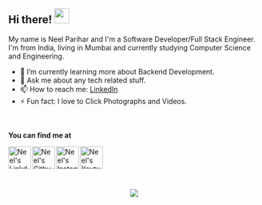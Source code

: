 ## Hi there! <img src="https://raw.githubusercontent.com/MartinHeinz/MartinHeinz/master/wave.gif" width="30px">

My name is Neel Parihar and I'm a Software Developer/Full Stack Engineer. I'm from India, living in Mumbai and currently studying Computer Science and Engineering.
<br/>

- 🌱 I’m currently learning more about Backend Development.
- 💬 Ask me about any tech related stuff.
- 📫 How to reach me: [LinkedIn](https://linkedin.com/in/neel-parihar)
- ⚡ Fun fact: I love to Click Photographs and Videos.

<br/>


**You can find me at** 

<div>
<a href="https://linkedin.com/in/neel-parihar" target="_blank">
  <img align="left" alt="Neel's Linkdein" width="45px" src="https://img.icons8.com/nolan/96/linkedin.png" />
</a>
<a href="https://github.com/NeelParihar" target="_blank">
  <img align="left" alt="Neel's Github" width="45px" src="https://img.icons8.com/nolan/96/github.png" />
</a>
<a href="https://instagram.com/neell.___/" target="_blank">
  <img align="left" alt="Neel's Instagram" width="45px" src="https://img.icons8.com/nolan/96/instagram-new.png" />
</a>
<a href="https://www.youtube.com/channel/UCJC0IYiHNOmNmDP1PQDrUrA/" target="_blank">
  <img align="left" alt="Neel's Youtube" width="45px" src="https://img.icons8.com/nolan/96/youtube.png" />
</a>
</div>

<br/>
<br/>
<!--[![website](https://img.shields.io/badge/PortfolioWebsite-pawan.live-2648ff?style=flat-square&logo=google-chrome)](https://pawan.live/)-->

<br/>

<!--
**🔧 Languages and Tools:**  


![](https://img.shields.io/badge/Code-C++-informational?style=flat&logo=c%2B%2B&logoColor=white&color=14ffec)
![](https://img.shields.io/badge/Code-Java-informational?style=flat&logo=java&logoColor=white&color=14ffec)
![](https://img.shields.io/badge/Code-Python-informational?style=flat&logo=python&logoColor=white&color=14ffec)
![](https://img.shields.io/badge/Code-JavaScript-informational?logo=javascript&logoColor=white&color=14ffec)
![](https://img.shields.io/badge/Code-HTML-informational?style=flat&logo=HTML&logoColor=white&color=14ffec)
![](https://img.shields.io/badge/Code-CSS-informational?style=flat&logo=css&logoColor=white&color=14ffec)
![](https://img.shields.io/badge/Code-Dart-informational?style=flat&logo=dart&logoColor=white&color=14ffec)


![](https://img.shields.io/badge/Code-ReactJs-informational?style=flat&logo=react&logoColor=white&color=7B68EE)
![](https://img.shields.io/badge/Code-Django-informational?style=flat&logo=django&logoColor=white&color=7B68EE)
![](https://img.shields.io/badge/Code-Flask-informational?style=flat&logo=flask&logoColor=white&color=7B68EE)
![](https://img.shields.io/badge/Code-Android-informational?style=flat&logo=android&logoColor=white&color=7B68EE)
![](https://img.shields.io/badge/Code-Flutter-informational?style=flat&logo=flutter&logoColor=white&color=7B68EE)

![](https://img.shields.io/badge/OS-Linux-informational?style=flat&logo=linux&logoColor=white&color=14ffec)
![](https://img.shields.io/badge/OS-Mac-informational?style=flat&logo=apple&logoColor=white&color=14ffec)
![](https://img.shields.io/badge/Editor-Visual_Studio_Code-informational?style=flat&logo=visual-studio-code&logoColor=white&color=14ffec)
![](https://img.shields.io/badge/VCS-Git-informational?style=flat&logo=git&logoColor=white&color=14ffec)

![](https://img.shields.io/badge/Tools-PostgreSQL-informational?style=flat&logo=postgresql&logoColor=white&color=7B68EE)
![](https://img.shields.io/badge/Tools-MySQL-informational?style=flat&logo=mysql&logoColor=white&color=7B68EE)
![](https://img.shields.io/badge/Tools-Firebase-informational?style=flat&logo=firebase&logoColor=white&color=7B68EE)
![](https://img.shields.io/badge/Tools-Cloud_Firestore-informational?style=flat&logo=firebase&logoColor=white&color=7B68EE)

-->
<br/>
<br/>

<div align="center">
<a href="https://github.com/NeelParihar">
  <img align="center" src="https://github-readme-stats.vercel.app/api/top-langs/?username=NeelParihar&theme=dark&layout=compact&exclude_repo=colordetection" />
</a>
  <!--
<a href="https://github.com/NeelParihar">
 <img align="center" src="https://github-readme-stats.vercel.app/api?username=NeelParihar&show_icons=true&theme=dark&layout=compact" alt="Neel's github stats"/>
</a>
  -->
</div>


